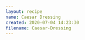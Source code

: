 ```yaml
---
layout: recipe
name: Caesar Dressing
created: 2020-07-04 14:23:30
filename: Caesar-Dressing
---
```


